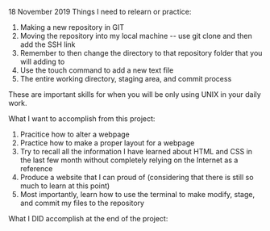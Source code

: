 18 November 2019
Things I need to relearn or practice:
1) Making a new repository in GIT
2) Moving the repository into my local machine -- use git clone and then add the SSH link
3) Remember to then change the directory to that repository folder that you will adding to
4) Use the touch command to add a new text file
5) The entire working directory, staging area, and commit process

These are important skills for when you will be only using UNIX in your daily work.

What I want to accomplish from this project:
1) Pracitice how to alter a webpage
2) Practice how to make a proper layout for a webpage
3) Try to recall all the information I have learned about HTML and CSS in the last few month without completely relying on the Internet as a reference
4) Produce a website that I can proud of (considering that there is still so much to learn at this point)
5) Most importantly, learn how to use the terminal to make modify, stage, and commit my files to the repository

What I DID accomplish at the end of the project:

